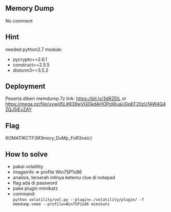 ## Memory Dump
No comment

## Hint
needed python2.7 module:
- pycrypto==2.6.1
- construct==2.5.5
- distorm3==3.5.2



## Deployment

Peserta diberi memdump.7z
link: https://bit.ly/3dRZEIL or https://mega.nz/file/uywjiI5L#839wVGl0kdAHOPgWuaUGpEF20zU1AW4Q4ZQJ5lEvZAY

## Flag

KOMATIKCTF{M3mory_DuMp_FoR3nsic}

## How to solve
- pakai volatility
- imageinfo => profile Win7SP1x86
- analisis, terserah intinya ketemu clue di notepad
- flag ada di password
- pake plugin mimikatz
- command:  
  `python volatility/vol.py --plugin=./volatility/plugin/ -f memdump.vmem --profile=Win7SP1x86 mimikatz`
